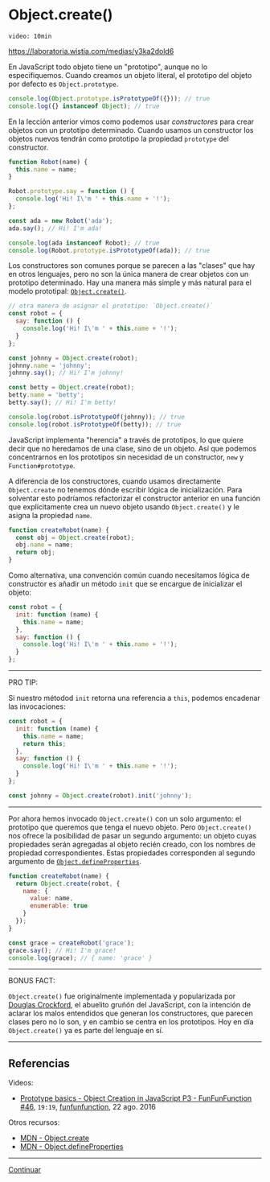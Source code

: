 # Object.create()

`video: 10min`

https://laboratoria.wistia.com/medias/y3ka2dold6

En JavaScript todo objeto tiene un "prototipo", aunque no lo especifiquemos.
Cuando creamos un objeto literal, el prototipo del objeto por defecto es
`Object.prototype`.

```js
console.log(Object.prototype.isPrototypeOf({})); // true
console.log({} instanceof Object); // true
```

En la lección anterior vimos como podemos usar _constructores_ para crear
objetos con un prototipo determinado. Cuando usamos un constructor los objetos
nuevos tendrán como prototipo la propiedad `prototype` del constructor.

```js
function Robot(name) {
  this.name = name;
}

Robot.prototype.say = function () {
  console.log('Hi! I\'m ' + this.name + '!');
};

const ada = new Robot('ada');
ada.say(); // Hi! I'm ada!

console.log(ada instanceof Robot); // true
console.log(Robot.prototype.isPrototypeOf(ada)); // true
```

Los constructores son comunes porque se parecen a las "clases" que hay en otros
lenguajes, pero no son la única manera de crear objetos con un prototipo
determinado. Hay una manera más simple y más natural para el modelo prototipal:
[`Object.create()`](https://developer.mozilla.org/en-US/docs/Web/JavaScript/Reference/Global_Objects/Object/create).

```js
// otra manera de asignar el prototipo: `Object.create()`
const robot = {
  say: function () {
    console.log('Hi! I\'m ' + this.name + '!');
  }
};

const johnny = Object.create(robot);
johnny.name = 'johnny';
johnny.say(); // Hi! I'm johnny!

const betty = Object.create(robot);
betty.name = 'betty';
betty.say(); // Hi! I'm betty!

console.log(robot.isPrototypeOf(johnny)); // true
console.log(robot.isPrototypeOf(betty)); // true
```

JavaScript implementa "herencia" a través de prototipos, lo que quiere decir que
no heredamos de una clase, sino de un objeto. Así que podemos concentrarnos en
los prototipos sin necesidad de un constructor, `new` y `Function#prototype`.

A diferencia de los constructores, cuando usamos directamente `Object.create` no
tenemos dónde escribir lógica de inicialización. Para solventar esto podríamos
refactorizar el constructor anterior en una función que explícitamente crea un
nuevo objeto usando `Object.create()` y le asigna la propiedad `name`.

```js
function createRobot(name) {
  const obj = Object.create(robot);
  obj.name = name;
  return obj;
}
```

Como alternativa, una convención común cuando necesitamos lógica de constructor
es añadir un método `init` que se encargue de inicializar el objeto:

```js
const robot = {
  init: function (name) {
    this.name = name;
  },
  say: function () {
    console.log('Hi! I\'m ' + this.name + '!');
  }
};
```

***

PRO TIP:

Si nuestro métodod `init` retorna una referencia a `this`, podemos encadenar las
invocaciones:

```js
const robot = {
  init: function (name) {
    this.name = name;
    return this;
  },
  say: function () {
    console.log('Hi! I\'m ' + this.name + '!');
  }
};

const johnny = Object.create(robot).init('johnny');
```

***

Por ahora hemos invocado `Object.create()` con un solo argumento: el prototipo
que queremos que tenga el nuevo objeto. Pero `Object.create()` nos ofrece la
posibilidad de pasar un segundo argumento: un objeto cuyas propiedades serán
agregadas al objeto recién creado, con los nombres de propiedad
correspondientes. Estas propiedades corresponden al segundo argumento de
[`Object.defineProperties`](https://developer.mozilla.org/en-US/docs/Web/JavaScript/Reference/Global_Objects/Object/defineProperties).

```js
function createRobot(name) {
  return Object.create(robot, {
    name: {
      value: name,
      enumerable: true
    }
  });
}

const grace = createRobot('grace');
grace.say(); // Hi! I'm grace!
console.log(grace); // { name: 'grace' }
```

***

BONUS FACT:

`Object.create()` fue originalmente implementada y popularizada por [Douglas
Crockford](http://javascript.crockford.com/prototypal.html), el abuelito gruñón
del JavaScript, con la intención de aclarar los malos entendidos que generan los
constructores, que parecen clases pero no lo son, y en cambio se centra en los
prototipos. Hoy en día `Object.create()` ya es parte del lenguaje en sí.

***

## Referencias

Videos:

* [Prototype basics - Object Creation in JavaScript P3 - FunFunFunction #46](https://www.youtube.com/watch?v=YkoelSTUy7A),
  `19:19`, [funfunfunction](https://www.youtube.com/channel/UCO1cgjhGzsSYb1rsB4bFe4Q),
  22 ago. 2016

Otros recursos:

* [MDN - Object.create](https://developer.mozilla.org/en-US/docs/Web/JavaScript/Reference/Global_Objects/Object/create)
* [MDN - Object.defineProperties](https://developer.mozilla.org/en-US/docs/Web/JavaScript/Reference/Global_Objects/Object/defineProperties)

***

[Continuar](03-prototypal-inheritance.md)

